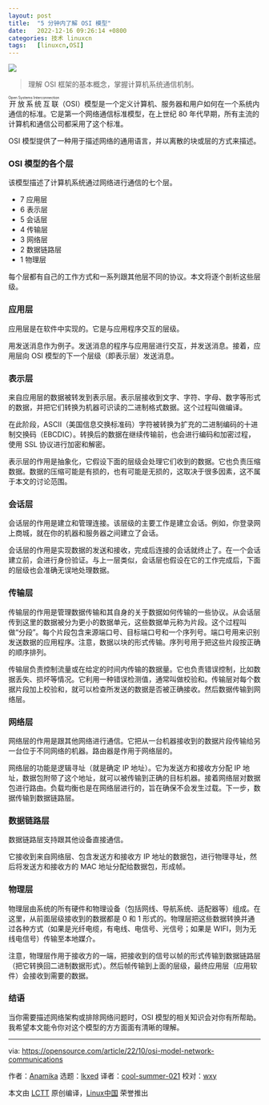 ```yaml
---
layout: post
title:	"5 分钟内了解 OSI 模型"
date:	2022-12-16 09:26:14 +0800 
categories:	技术 linuxcn 
tags:	[linuxcn,OSI]
---
```



![](/Asserts/Images//attachment/album/202212/16/092612etn6gwaecb91bweg.jpg)



> 
> 理解 OSI 框架的基本概念，掌握计算机系统通信机制。
> 
> 
> 


<ruby> 开放系统互联 <rt>  Open Systems Interconnection </rt></ruby>（OSI）模型是一个定义计算机、服务器和用户如何在一个系统内通信的标准。它是第一个网络通信标准模型，在上世纪 80 年代早期，所有主流的计算机和通信公司都采用了这个标准。


OSI 模型提供了一种用于描述网络的通用语言，并以离散的块或层的方式来描述。


### OSI 模型的各个层


该模型描述了计算机系统通过网络进行通信的七个层。


* 7 应用层
* 6 表示层
* 5 会话层
* 4 传输层
* 3 网络层
* 2 数据链路层
* 1 物理层


每个层都有自己的工作方式和一系列跟其他层不同的协议。本文将逐个剖析这些层级。


### 应用层


应用层是在软件中实现的。它是与应用程序交互的层级。


用发送消息作为例子。发送消息的程序与应用层进行交互，并发送消息。接着，应用层向 OSI 模型的下一个层级（即表示层）发送消息。


### 表示层


来自应用层的数据被转发到表示层。表示层接收到文字、字符、字母、数字等形式的数据，并把它们转换为机器可识读的二进制格式数据。这个过程叫做编译。


在此阶段，ASCII（美国信息交换标准码）字符被转换为扩充的二进制编码的十进制交换码（EBCDIC）。转换后的数据在继续传输前，也会进行编码和加密过程，使用 SSL 协议进行加密和解密。


表示层的作用是抽象化，它假设下面的层级会处理它们收到的数据。它也负责压缩数据。数据的压缩可能是有损的，也有可能是无损的，这取决于很多因素，这不属于本文的讨论范围。


### 会话层


会话层的作用是建立和管理连接。该层级的主要工作是建立会话。例如，你登录网上商城，就在你的机器和服务器之间建立了会话。


会话层的作用是实现数据的发送和接收，完成后连接的会话就终止了。在一个会话建立前，会进行身份验证。与上一层类似，会话层也假设在它的工作完成后，下面的层级也会准确无误地处理数据。


### 传输层


传输层的作用是管理数据传输和其自身的关于数据如何传输的一些协议。从会话层传到这里的数据被分为更小的数据单元，这些数据单元称为片段。这个过程叫做“分段”。每个片段包含来源端口号、目标端口号和一个序列号。端口号用来识别发送数据的应用程序。注意，数据以块的形式传输。序列号用于把这些片段按正确的顺序排列。


传输层负责控制流量或在给定的时间内传输的数据量。它也负责错误控制，比如数据丢失、损坏等情况。它利用一种错误检测值，通常叫做校验和。传输层对每个数据片段加上校验和，就可以检查所发送的数据是否被正确接收。然后数据传输到网络层。


### 网络层


网络层的作用是跟其他网络进行通信。它把从一台机器接收到的数据片段传输给另一台位于不同网络的机器。路由器是作用于网络层的。


网络层的功能是逻辑寻址（就是确定 IP 地址）。它为发送方和接收方分配 IP 地址，数据包附带了这个地址，就可以被传输到正确的目标机器。接着网络层对数据包进行路由。负载均衡也是在网络层进行的，旨在确保不会发生过载。下一步，数据传输到数据链路层。


### 数据链路层


数据链路层支持跟其他设备直接通信。


它接收到来自网络层、包含发送方和接收方 IP 地址的数据包，进行物理寻址，然后将发送方和接收方的 MAC 地址分配给数据包，形成帧。


### 物理层


物理层由系统的所有硬件和物理设备（包括网线、导航系统、适配器等）组成。在这里，从前面层级接收到的数据都是 0 和 1 形式的。物理层把这些数据转换并通过各种方式（如果是光纤电缆，有电线、电信号、光信号；如果是 WIFI，则为无线电信号）传输至本地媒介。


注意，物理层作用于接收方的一端，把接收到的信号以帧的形式传输到数据链路层（把它转换回二进制数据形式）。然后帧传输到上面的层级，最终应用层（应用软件）会接收到需要的数据。


### 结语


当你需要描述网络架构或排除网络问题时，OSI 模型的相关知识会对你有所帮助。我希望本文能令你对这个模型的方方面面有清晰的理解。




---


via: <https://opensource.com/article/22/10/osi-model-network-communications>


作者：[Anamika](https://opensource.com/users/anamika) 选题：[lkxed](https://github.com/lkxed) 译者：[cool-summer-021](https://github.com/cool-summer-021) 校对：[wxy](https://github.com/wxy)


本文由 [LCTT](https://github.com/LCTT/TranslateProject) 原创编译，[Linux中国](https://linux.cn/) 荣誉推出
